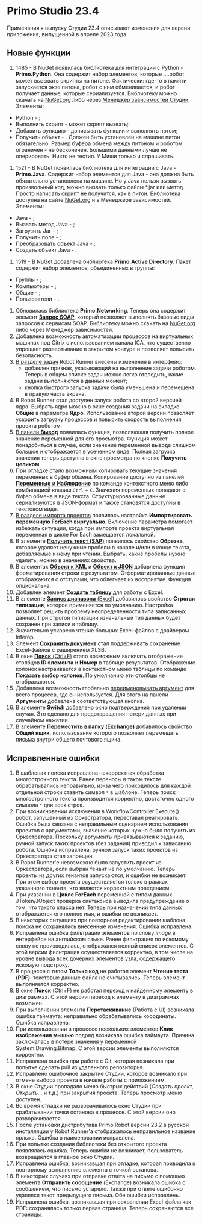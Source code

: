 # Primo Studio 23.4

Примечания к выпуску Студии 23.4 описывают изменения для версии приложения, выпущенной в апреле 2023 года.

## Новые функции 
1. 1485 - В NuGet появилась библиотека для интеграции с Python - **Primo.Python**. Она содержит набор элементов, которые ....робот может вызывать скрипты на питоне. Фактически: где-то в памяти запускается экзе питона, робот с ним обменивается, и робот получает данные, которые сериализуется. Библиотеку можно скачать на [NuGet.org](https://www.nuget.org/packages/Primo.Python) либо через [Менеджер зависимостей Студии](https://docs.primo-rpa.ru/primo-rpa/primo-studio/projects/manage-dependencies#menedzher-zavisimostei). Элементы:
* Python - ;
* Выполнить скрипт - может скрипт вызвать;
* Добавить функцию - дописывать функции и выполнять потом;
* Получить объект - . 
Должен быть установлен на машине питон обязательно. Размер буфера обмена между питоном и роботом ограничен - не бесконечен. Большими данными лучше не оперировать. Никто не тестил. У Миши только и спрашивать. 
1. 1521 - В NuGet появилась библиотека для интеграции с Java - **Primo.Java**. Содержит набор элементов для Java - она должна быть обязательно установлена на машине. Но у Java нельзя вызвать произвольный код, можно вызвать только файлы \*.jar или метод. Просто написать скрипт не получится, как в питон. Библиотека доступна на сайте [NuGet.org](https://www.nuget.org/packages/Primo.Java) и в Менеджере зависимостей. Элементы:
* Java - ;
* Вызвать метод Java - ;
* Загрузить Jar - ;
* Получить поле - ;
* Преобразовать объект Java - ;
* Создать объект Java - .
1. 1519 - В NuGet добавлена библиотека **Primo.Active Directory**. Пакет содержит набор элементов, объединенных в группы:
* Группы - ;
* Компьютеры - ;
* Общие - ;
* Пользователи - .
1. Обновилась библиотека **Primo.Networking**. Теперь она содержит элемент [**Запрос SOAP**](https://docs.primo-rpa.ru/primo-rpa/g_elements/el_extra/els_networking/el_soaprequest), который позволяет выполнять базовые виды запросов к сервисам SOAP. Библиотеку можно скачать на [NuGet.org](https://www.nuget.org/packages/Primo.Networking) либо через Менеджер зависимостей.
1. Добавлена возможность автоматизации процессов на виртуальных машинах под Citrix с использованием канала ICA, что существенно упрощает развертывание в закрытом контуре и позволяет повысить безопасность.
1. [В разделе задач](https://docs.primo-rpa.ru/primo-rpa/primo-robot/robot-runner/tasks) Robot Runner внесены изменения в интерфейс: 
   * добавлен признак, указывающий на выполнение задачи роботом. Теперь в общем списке задач можно легко отследить, какие задачи выполняются в данный момент; 
   * кнопка быстрого запуска задачи была уменьшена и перемещена в правую часть экрана.
1. В Robot Runner стал доступен запуск робота со второй версией ядра. Выбрать ядро можно в окне создания задачи на вкладке **Общие** в параметре **Ядро**. Использование второй версии позволяет ускорить загрузку процессов и повысить скорость выполнения проекта роботом.
1. [В панели **Вывод**](https://docs.primo-rpa.ru/primo-rpa/primo-studio/process/debug#panel-vyvod) появилась функция, позволяющая получить полное значение переменной для его просмотра. Функция может понадобиться в случае, если значение переменной вывода слишком большое и отображается в усеченном виде. Полная загрузка значения теперь доступна в окне просмотра по кнопке **Получить целиком**. 
1. При отладке стало возможным копировать текущие значения переменных в буфер обмена. Копирование доступно из панелей [**Переменные** и **Наблюдение**](https://docs.primo-rpa.ru/primo-rpa/primo-studio/process/debug#znacheniya-peremennykh) по команде контекстного меню либо комбинацией клавиш `Ctrl` + `C`. Значения переменных попадают в буфер обмена в виде текста. Структурированные данные сериализуются в JSON-формат и также становятся доступны в текстовом виде.
1. [В разделе импорта проектов](https://docs.primo-rpa.ru/primo-rpa/primo-studio/tools/import#zapusk-importa) появилась настройка **Импортировать переменную ForEach виртуально**. Включение параметра помогает избежать ситуации, когда при импорте проекта виртуальная переменная в цикле For Each замещается локальной.
1. В элементе [**Получить текст (SAP)**](https://docs.primo-rpa.ru/primo-rpa/g_elements/el_basic/els_sap/el_sap_gettext) появилось свойство **Обрезка**, которое удаляет ненужные пробелы в начале и/или в конце текста, добавляемые к нему при чтении. Выбрать, какие пробелы нужно удалить, можно в значениях свойства.
1. В элементах [**Объект к XML**](https://docs.primo-rpa.ru/primo-rpa/g_elements/el_basic/els_data/els_data_xml/el_data_xml_toxml) и [**Объект к JSON**](https://docs.primo-rpa.ru/primo-rpa/g_elements/el_basic/els_data/els_data_json/el_data_json_tojson) добавлена функция форматирования строки с результатом. Отформатированные данные отображаются с отступами, что облегчает их восприятие. Функция опциональна.
1. Добавлен элемент [**Создать таблицу**](https://docs.primo-rpa.ru/primo-rpa/g_elements/el_basic/prilozhenie-excel/el_excel_createtable) для работы с Excel.
1. В элементе [**Запись диапазона** (Excel)](https://docs.primo-rpa.ru/primo-rpa/g_elements/el_basic/prilozhenie-excel/el_excel_writerange) добавилось свойство **Строгая типизация**, которое применяется по умолчанию. Настройка позволяет решить проблему неопределенности типа записанных данных. При строгой типизации изначальный тип данных будет сохранен при записи в таблицу. 
1. Значительно ускорено чтение больших Excel-файлов с драйвером Interop.
1. Элемент [**Сохранить документ**](https://docs.primo-rpa.ru/primo-rpa/g_elements/el_basic/els_excel/el_excel_save) стал поддерживать сохранение Excel-файлов с раширением XLSB. 
1. В окне [**Поиск** (Ctrl+F)](https://docs.primo-rpa.ru/primo-rpa/primo-studio/projects/search) стало возможным включать отображение столбцов **ID элемента** и **Номер** в таблице результатов. Отображение колонок настраивается в контекстном меню таблицы по команде **Показать выбор колонок**. По умолчанию эти столбцы не отображаются. 
1. Добавлена возможность глобально [переименовывать аргумент](https://docs.primo-rpa.ru/primo-rpa/primo-studio/process/variables#redaktirovanie-argumenta) для всего процесса, где он используется. Для этого на панели **Аргументы** добавлена соответствующая кнопка.
1. В элементе [**Switch**](https://docs.primo-rpa.ru/primo-rpa/g_elements/el_basic/els_logic/el_logic_switch) добавлено окно подтверждения при удалении случая. Это сделано для предотвращения потери данных при случайном нажатии.
1. В элементе [**Переместить в папку (Exchange)**](https://docs.primo-rpa.ru/primo-rpa/g_elements/el_basic/els_mail/els_exchange/el_move) добавилось свойство **Общий ящик**, использование которого позволяет перемещать письма внутри общего почтового ящика. 


## Исправленные ошибки
1. В шаблонах поиска исправлена некорректная обработка многострочного текста. Ранее переносы в таком тексте обрабатывались неправильно, из-за чего приходилось для каждой отдельной строки ставить символ `*` в шаблоне. Теперь поиск многострочного текста производится корректно, достаточно одного символа `*` для всех строк. 
1. При возникновении исключения в WorkflowController.Execute() робот, запущенный из Оркестратора, переставал реагировать. Ошибка была связана с неправильным сценарием использования проектов с аргументами, значение которых нужно было получить из Оркестратора. Поскольку аргументы привязываются к заданию, ручной запуск таких проектов (без задания) приводил к зависанию робота. Ошибка исправлена, ручной запуск таких проектов из Оркестратора стал запрещен.
1. В Robot Runner'е невозможно было запустить проект из Оркестратора, если выбран тенант не по умолчанию. Теперь проекты из других тенантов запускаются, и ошибки не возникает. При этом выбор проекта осуществляется только в рамках указанного тенанта, что является корректным поведением.
1. При указании в **Цикле ForEach** переменной с типом данных JToken/JObject проверка синтаксиса выводила предупреждение о том, что такого класса нет. Теперь при назначении типа данных отображается его полное имя, и ошибки не возникает.
1. В некоторых ситуациях при повторном редактировании шаблона поиска не сохранялись внесенные изменения. Ошибка исправлена.
1. Исправлена ошибка фильтрации элементов по слову *image* в интерфейсе на английском языке. Ранее фильтрация по искомому слову не производилась, отображался полный список элементов. С этой версии фильтрация осуществляется корректно, в том числе на уровне вывода всех дочерних элементов узла, содержащего искомую подстроку.
1. В процессе с типом **Только код** не работал элемент **Чтение теста (PDF)**: текстовые данные файла не считывались. Теперь элемент выполняется корректно.
1. В окне **Поиск** (Ctrl+F) не работал переход к найденному элементу в диаграммах. С этой версии переход к элементу в диаграммах возможен.
1. При выполнении элемента **Перетаскивание** (Работа с UI) возникала ошибка таймаута: неправильно обрабатывались координаты. Ошибка исправлена.
1. При использовании в процессе нескольких элементов **Клик изображения мышью** подряд возникала ошибка таймаута. Причина заключалась в потере значения у переменной System.Drawing.Bitmap. С этой версии элементы выполняются корректно.
1. Исправлена ошибка при работе с Git, которая возникала при попытке сделать pull из удаленного репозитория.
1. Исправлено ошибочное закрытие Студии, которое возникало при отмене выбора проекта в начале работы с приложением. 
1. В окне Студии пропадало меню быстрых действий (*Создать проект, Открыть...* и т.д.) при закрытия проекта. Теперь просмотр меню доступен.
1. Во время отладки не разворачивалось окно Студии при срабатывании точки останова в процессе. С этой версии оно разворачивается.
1. После установки дистрибутива Primo.Robot версии 23.2 в русской инсталляции у Robot Runner'a отображалось неправильное название ярлыка. Ошибка в наименовании исправлена.
1. При попытке создания библиотеки без открытого проекта появлялась ошибка. Теперь ошибки не возникает, пользователь возвращается в главное окно Студии.
1. Исправлена ошибка, возникавшая при отладке, которая приводила к повторному выполнению элемента с точкой останова.
1. В некоторых случаях при отправке ответа на письмо с помощью элемента **Отправить сообщение** (Exchange) возникала ошибка с сообщением, что письмо устарело. Также при ответе ошибочно удалялся текст предыдущего письма. Обе ошибки исправлены. 
1. Исправлена ошибка, возникавшая при сохранении Excel-файла как PDF: сохранялась только первая страница. Теперь сохраняются все страницы.

